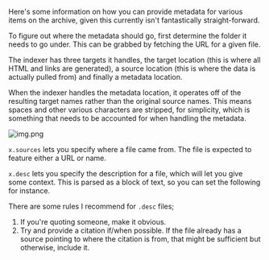 Here's some information on how you can provide metadata for various items on the archive, given this currently isn't fantastically straight-forward.

To figure out where the metadata should go, first determine the folder it needs to go under. This can be grabbed by fetching the URL for a given file.

The indexer has three targets it handles, the target location (this is where all HTML and links are generated), a source location (this is where the data is actually pulled from) and finally a metadata location.

When the indexer handles the metadata location, it operates off of the resulting target names rather than the original source names. This means spaces and other various characters are stripped, for simplicity, which is something that needs to be accounted for when handling the metadata.

![img.png](img.png)

`x.sources` lets you specify where a file came from. The file is expected to feature either a URL or name.

`x.desc` lets you specify the description for a file, which will let you give some context. This is parsed as a block of text, so you can set the following for instance.

There are some rules I recommend for `.desc` files;
1. If you're quoting someone, make it obvious.
2. Try and provide a citation if/when possible. If the file already has a source pointing to where the citation is from, that might be sufficient but otherwise, include it.
